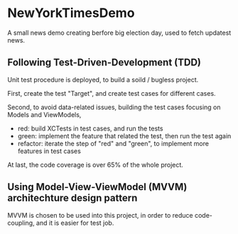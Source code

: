 # NewYorkTimesDemo
A small news demo creating berfore big election day, used to fetch updatest news.

## Following Test-Driven-Development (TDD)
Unit test procedure is deployed, to build a soild / bugless project.

First, create the test "Target", and create test cases for different cases. 

Second, to avoid data-related issues, building the test cases focusing on Models and ViewModels,
 - red: build XCTests in test cases, and run the tests
 - green: implement the feature that related the test, then run the test again
 - refactor: iterate the step of "red" and "green", to implement more features in test cases

At last, the code coverage is over 65% of the whole project.

## Using Model-View-ViewModel (MVVM) architechture design pattern
MVVM is chosen to be used into this project, in order to reduce code-coupling, and it is easier for test job.

